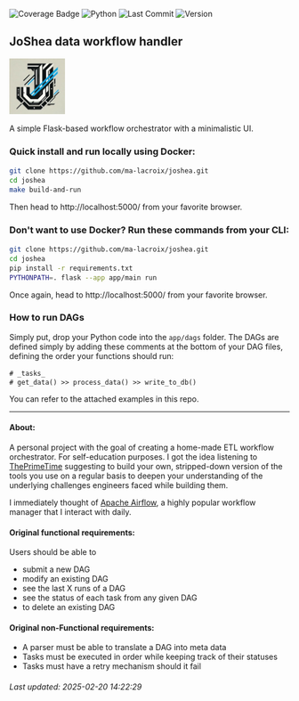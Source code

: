 ![Coverage Badge](https://img.shields.io/badge/cov-78.31-blue)
![Python](https://img.shields.io/badge/python-3.9%2B-blue)
![Last Commit](https://img.shields.io/github/last-commit/ma-lacroix/joshea)
![Version](https://img.shields.io/badge/version-1.0.0-orange.svg)

## JoShea data workflow handler
<img src="app/static/images/logo.jpeg" alt="App Screenshot" width="100">

A simple Flask-based workflow orchestrator with a minimalistic UI.

### Quick install and run locally using Docker:
```sh
git clone https://github.com/ma-lacroix/joshea.git
cd joshea
make build-and-run
```
Then head to http://localhost:5000/ from your favorite browser.

### Don't want to use Docker? Run these commands from your CLI:
```sh
git clone https://github.com/ma-lacroix/joshea.git
cd joshea
pip install -r requirements.txt
PYTHONPATH=. flask --app app/main run 
```
Once again, head to http://localhost:5000/ from your favorite browser.

### How to run DAGs
Simply put, drop your Python code into the `app/dags` folder. The DAGs are defined simply by adding these comments at the bottom of your DAG files, defining the order your functions should run:
```commandline
# _tasks_
# get_data() >> process_data() >> write_to_db()
```
You can refer to the attached examples in this repo. 

***

#### About: 
A personal project with the goal of creating a home-made ETL workflow orchestrator. For self-education purposes. 
I got the idea listening to [ThePrimeTime](https://www.youtube.com/@ThePrimeTimeagen/) suggesting to build your own, 
stripped-down version of the tools you use on a regular basis to deepen your understanding of the underlying challenges 
engineers faced while building them. 

I immediately thought of [Apache Airflow](https://airflow.apache.org/), 
a highly popular workflow manager that I interact with daily.   

#### Original functional requirements:
Users should be able to
- submit a new DAG
- modify an existing DAG
- see the last X runs of a DAG
- see the status of each task from any given DAG
- to delete an existing DAG

#### Original non-Functional requirements:
- A parser must be able to translate a DAG into meta data
- Tasks must be executed in order while keeping track of their statuses 
- Tasks must have a retry mechanism should it fail

###### Last updated: 2025-02-20 14:22:29
